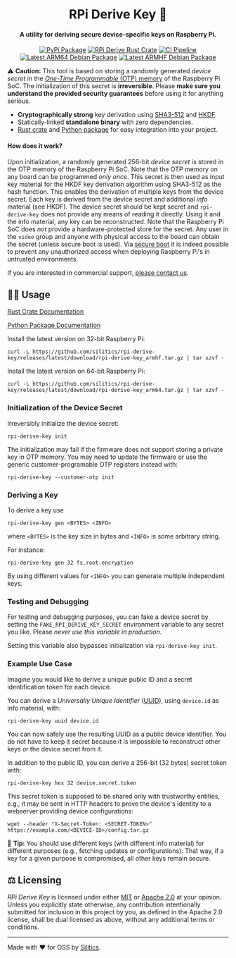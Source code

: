 <h1 align="center">
    RPi Derive Key 🔑
</h1>
<h4 align="center">
    A utility for deriving secure device-specific keys on Raspberry Pi.
</h4>
<p align="center">
  <a href="https://pypi.python.org/pypi/rpi-derive-key"><img alt="PyPi Package" src="https://img.shields.io/pypi/v/rpi-derive-key.svg?label=pypi"></a>
  <a href="https://crates.io/crates/rpi-derive-key"><img alt="RPi Derive Rust Crate" src="https://img.shields.io/crates/v/rpi-derive-key?label=crates.io"></a>
  <a href="https://github.com/silitics/rpi-derive-key/actions"><img alt="CI Pipeline" src="https://img.shields.io/github/actions/workflow/status/silitics/rpi-derive-key/pipeline.yml?label=pipeline"></a>
  <a href="https://github.com/silitics/rpi-derive-key/releases/latest/download/rpi-derive-key_arm64.deb"><img alt="Latest ARM64 Debian Package" src="https://img.shields.io/static/v1?label=deb arm64&message=latest&color=blue"></a>
  <a href="https://github.com/silitics/rpi-derive-key/releases/latest/download/rpi-derive-key_armhf.deb"><img alt="Latest ARMHF Debian Package" src="https://img.shields.io/static/v1?label=deb armhf&message=latest&color=blue"></a>
</p>

⚠️ **Caution:** This tool is based on storing a randomly generated _device secret_ in the [_One-Time Programmable_ (OTP) memory](https://www.raspberrypi.com/documentation/computers/raspberry-pi.html#otp-register-and-bit-definitions) of the Raspberry Pi SoC. The initialization of this secret is **irreversible**. Please **make sure you understand the provided security guarantees** before using it for anything serious.

- **Cryptographically strong** key derivation using [SHA3-512](https://en.wikipedia.org/wiki/SHA-3) and [HKDF](https://www.rfc-editor.org/rfc/rfc5869).
- Statically-linked **standalone binary** with zero dependencies.
- [Rust crate](https://crates.io/crates/rpi-derive-key) and [Python package](https://pypi.org/project/rpi-derive-key/) for easy integration into your project.

#### How does it work?

Upon initialization, a randomly generated 256-bit _device secret_ is stored in the OTP memory of the Raspberry Pi SoC. Note that the OTP memory on any board can be programmed _only once_. This secret is then used as input key material for the HKDF key derivation algorithm using SHA3-512 as the hash function. This enables the derivation of multiple keys from the device secret. Each key is derived from the device secret and additional _info_ material (see HKDF). The device secret should be kept secret and `rpi-derive-key` does not provide any means of reading it directly. Using it and the info material, any key can be reconstructed. Note that the Raspberry Pi SoC does _not_ provide a hardware-protected store for the secret. Any user in the `video` group and anyone with physical access to the board can obtain the secret (unless secure boot is used). Via [secure boot](https://github.com/raspberrypi/usbboot/blob/master/secure-boot-example/README.md) it is indeed possible to prevent any unauthorized access when deploying Raspberry Pi's in untrusted environments.

If you are interested in commercial support, [please contact us](mailto:support@silitics.com?subject=[RPi%20Derive%20Key]%20Support).

## 🧑‍💻 Usage

[Rust Crate Documentation](https://docs.rs/rpi-derive-key/)

[Python Package Documentation](https://github.com/silitics/rpi-derive-key/blob/main/python/rpi_derive_key.pyi)

Install the latest version on 32-bit Raspberry Pi:

```
curl -L https://github.com/silitics/rpi-derive-key/releases/latest/download/rpi-derive-key_armhf.tar.gz | tar xzvf -
```

Install the latest version on 64-bit Raspberry Pi:

```
curl -L https://github.com/silitics/rpi-derive-key/releases/latest/download/rpi-derive-key_arm64.tar.gz | tar xzvf -
```

### Initialization of the Device Secret

Irreversibly initialize the device secret:

```
rpi-derive-key init
```

The initialization may fail if the firmware does not support storing a private key in OTP memory. You may need to update the firmware or use the generic customer-programable OTP registers instead with:

```
rpi-derive-key --customer-otp init
```

### Deriving a Key

To derive a key use

```
rpi-derive-key gen <BYTES> <INFO>
```

where `<BYTES>` is the key size in bytes and `<INFO>` is some arbitrary string.

For instance:

```
rpi-derive-key gen 32 fs.root.encryption
```

By using different values for `<INFO>` you can generate multiple independent keys.

### Testing and Debugging

For testing and debugging purposes, you can fake a device secret by setting the `FAKE_RPI_DERIVE_KEY_SECRET` environment variable to any secret you like. Please _never use this variable in production_.

Setting this variable also bypasses initialization via `rpi-derive-key init`.

### Example Use Case

Imagine you would like to derive a unique public ID and a secret identification token for each device.

You can derive a _Universally Unique Identifier_ ([UUID](https://en.wikipedia.org/wiki/Universally_unique_identifier)), using `device.id` as info material, with:

```
rpi-derive-key uuid device.id
```

You can now safely use the resulting UUID as a public device identifier. You do not have to keep it secret because it is impossible to reconstruct other keys or the device secret from it.

In addition to the public ID, you can derive a 256-bit (32 bytes) secret token with:

```
rpi-derive-key hex 32 device.secret.token
```

This secret token is supposed to be shared only with trustworthy entities, e.g., it may be sent in HTTP headers to prove the device's identity to a webserver providing device configurations:

```
wget --header "X-Secret-Token: <SECRET-TOKEN>" https://example.com/<DEVICE-ID>/config.tar.gz
```

📌 **Tip:** You should use different keys (with different info material) for different purposes (e.g., fetching updates or configurations). That way, if a key for a given purpose is compromised, all other keys remain secure.

## ⚖️ Licensing

_RPi Derive Key_ is licensed under either [MIT](https://github.com/silitics/sidex/blob/main/LICENSE-MIT) or [Apache 2.0](https://github.com/silitics/sidex/blob/main/LICENSE-APACHE) at your opinion. Unless you explicitly state otherwise, any contribution intentionally submitted for inclusion in this project by you, as defined in the Apache 2.0 license, shall be dual licensed as above, without any additional terms or conditions.

---

Made with ❤️ for OSS by [Silitics](https://www.silitics.com).
